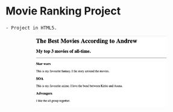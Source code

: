 # Movie Ranking Project

    - Project in HTML5.

<p align="center">
  <img src="screenshots/movie-ranking-project.png" width="350" title="Home page">
</p>
